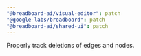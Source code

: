 ```yaml
---
"@breadboard-ai/visual-editor": patch
"@google-labs/breadboard": patch
"@breadboard-ai/shared-ui": patch
---
```


Properly track deletions of edges and nodes.
